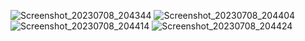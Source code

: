 ![Screenshot_20230708_204344](https://github.com/MannMeruliya/mirror_wall/assets/113959975/36a43e0b-775f-41ef-8026-8fb7e6ab70e2)
![Screenshot_20230708_204404](https://github.com/MannMeruliya/mirror_wall/assets/113959975/f2df6739-9600-426e-b4e9-9685fe315832)
![Screenshot_20230708_204414](https://github.com/MannMeruliya/mirror_wall/assets/113959975/2c9e3aca-47b0-48b3-a9ae-3e260f97ee69)
![Screenshot_20230708_204424](https://github.com/MannMeruliya/mirror_wall/assets/113959975/d78e892b-3f6e-4d01-bf7f-c0b43e303ada)

